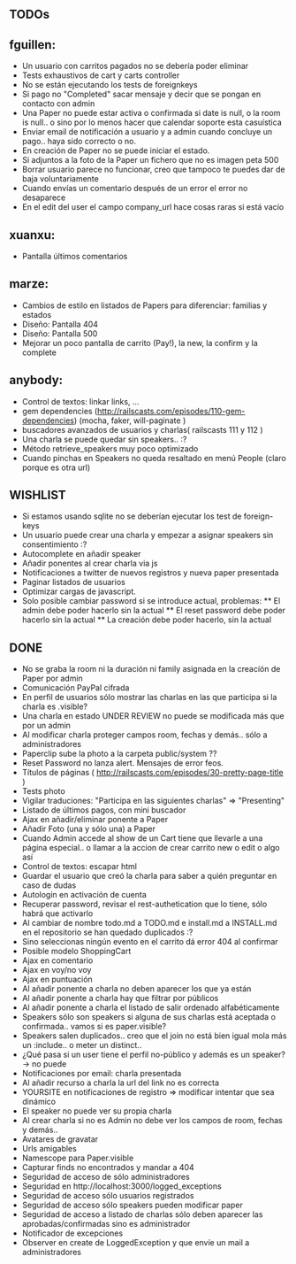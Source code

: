 TODOs
------------------

## fguillen:
* Un usuario con carritos pagados no se debería poder eliminar
* Tests exhaustivos de cart y carts controller
* No se están ejecutando los tests de foreignkeys
* Si pago no "Completed" sacar mensaje y decir que se pongan en contacto con admin
* Una Paper no puede estar activa o confirmada si date is null, o la room is null.. o sino por lo menos hacer que calendar soporte esta casuística
* Enviar email de notificación a usuario y a admin cuando concluye un pago.. haya sido correcto o no.
* En creación de Paper no se puede iniciar el estado.
* Si adjuntos a la foto de la Paper un fichero que no es imagen peta 500
* Borrar usuario parece no funcionar, creo que tampoco te puedes dar de baja voluntariamente
* Cuando envías un comentario después de un error el error no desaparece
* En el edit del user el campo company_url hace cosas raras si está vacío

## xuanxu:
* Pantalla últimos comentarios

## marze:
* Cambios de estilo en listados de Papers para diferenciar: familias y estados
* Diseño: Pantalla 404
* Diseño: Pantalla 500
* Mejorar un poco pantalla de carrito (Pay!), la new, la confirm y la complete

## anybody:
* Control de textos: linkar links, ...
* gem dependencies (http://railscasts.com/episodes/110-gem-dependencies) (mocha, faker, will-paginate )
* buscadores avanzados de usuarios y charlas( railscasts 111 y 112 )
* Una charla se puede quedar sin speakers.. :?
* Método retrieve_speakers muy poco optimizado
* Cuando pinchas en Speakers no queda resaltado en menú People (claro porque es otra url)

WISHLIST
------------------
* Si estamos usando sqlite no se deberían ejecutar los test de foreign-keys
* Un usuario puede crear una charla y empezar a asignar speakers sin consentimiento :?
* Autocomplete en añadir speaker
* Añadir ponentes al crear charla via js
* Notificaciones a twitter de nuevos registros y nueva paper presentada
* Paginar listados de usuarios
* Optimizar cargas de javascript.
* Solo posible cambiar password si se introduce actual, problemas:
** El admin debe poder hacerlo sin la actual
** El reset password debe poder hacerlo sin la actual
** La creación debe poder hacerlo, sin la actual


DONE
------------------
* No se graba la room ni la duración ni family asignada en la creacíón de Paper por admin
* Comunicación PayPal cifrada
* En perfil de usuarios sólo mostrar las charlas en las que participa si la charla es .visible?
* Una charla en estado UNDER REVIEW no puede se modificada más que por un admin
* Al modificar charla proteger campos room, fechas y demás.. sólo a administradores
* Paperclip sube la photo a la carpeta public/system ??
* Reset Password no lanza alert. Mensajes de error feos.
* Títulos de páginas ( http://railscasts.com/episodes/30-pretty-page-title )
* Tests photo
* Vigilar traduciones: "Participa en las siguientes charlas" => "Presenting"
* Listado de últimos pagos, con mini buscador
* Ajax en añadir/eliminar ponente a Paper
* Añadir Foto (una y sólo una) a Paper
* Cuando Admin accede al show de un Cart tiene que llevarle a una página especial.. o llamar a la accion de crear carrito new o edit o algo así
* Control de textos: escapar html
* Guardar el usuario que creó la charla para saber a quién preguntar en caso de dudas
* Autologin en activación de cuenta
* Recuperar password, revisar el rest-authetication que lo tiene, sólo habrá que activarlo
* Al cambiar de nombre todo.md a TODO.md e install.md a INSTALL.md en el repositorio se han quedado duplicados :?
* Sino seleccionas ningún evento en el carrito dá error 404 al confirmar
* Posible modelo ShoppingCart
* Ajax en comentario
* Ajax en voy/no voy
* Ajax en puntuación
* Al añadir ponente a charla no deben aparecer los que ya están
* Al añadir ponente a charla hay que filtrar por públicos
* Al añadir ponente a charla el listado de salir ordenado alfabéticamente
* Speakers sólo son speakers si alguna de sus charlas está aceptada o confirmada.. vamos si es paper.visible?
* Speakers salen duplicados.. creo que el join no está bien igual mola más un :include.. o meter un distinct.. 
* ¿Qué pasa si un user tiene el perfil no-público y además es un speaker? -> no puede
* Notificaciones por email: charla presentada
* Al añadir recurso a charla la url del link no es correcta
* YOURSITE en notificaciones de registro => modificar intentar que sea dinámico
* El speaker no puede ver su propia charla
* Al crear charla si no es Admin no debe ver los campos de room, fechas y demás.. 
* Avatares de gravatar
* Urls amigables
* Namescope para Paper.visible 
* Capturar finds no encontrados y mandar a 404
* Seguridad de acceso de sólo administradores
* Seguridad en http://localhost:3000/logged_exceptions
* Seguridad de acceso sólo usuarios registrados
* Seguridad de acceso sólo speakers pueden modificar paper
* Seguridad de acceso a listado de charlas sólo deben aparecer las aprobadas/confirmadas sino es administrador
* Notificador de excepciones
* Observer en create de LoggedException y que envíe un mail a administradores